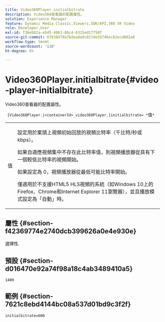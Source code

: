 ```yaml
---
title: Video360Player.initialbitrate
description: Video360查看器的配置屬性。
solution: Experience Manager
feature: Dynamic Media Classic,Viewers,SDK/API,360 VR Video
role: Developer,User
exl-id: f36eb82a-e545-4063-8bc4-6315ed17758f
source-git-commit: 6f838470a7bdea8e8c0219e59746ec82ecd802a8
workflow-type: tm+mt
source-wordcount: '110'
ht-degree: 6%

---
```


# Video360Player.initialbitrate{#video-player-initialbitrate}

Video360查看器的配置屬性。

` [Video360Player.|<containerId>_video360Player.]initialbitrate= *`值`*`

<table id="table_C616483932C2482CA9794DDD7313FD7C"> 
 <tbody> 
  <tr> 
   <td colname="col1"> <p> <span class="codeph"> 值</span> </p> </td> 
   <td colname="col2"> <p> 設定用於案頭上視頻初始回放的視頻比特率（千比特/秒或kbps）。 </p> <p>如果自適應視頻集中不存在此比特率值，則視頻播放器從具有下一個較低比特率的視頻開始。 </p> <p>如果設定為 <span class="codeph"> 0</span>，視頻播放器從最低可能比特率開始。 </p> <p>僅適用於不支援HTML5 HLS視頻的系統（如Windows 10上的Firefox、Chrome和Internet Explorer 11瀏覽器），並且播放模式設定為「自動」時。 </p> </td> 
  </tr> 
 </tbody> 
</table>

## 屬性 {#section-f42369774e2740dcb399626a0e4e930e}

選擇性.

## 預設 {#section-d016470e92a74f98a18c4ab3489410a5}

`1400`

## 範例 {#section-7621c8ebd4144bc08a537d01bd9c3f2f}

```
initialbitrate=600
```

